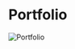 # Portfolio
![Portfolio](https://user-images.githubusercontent.com/96276958/230449378-a816f250-eb53-4414-b81e-1868ecbfb92a.png)
